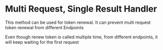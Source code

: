 # Multi Request, Single Result Handler

This method can be used for token renewal. It can prevent multi request token renewal from different Endpoints

Even though renew token is called multiple time, from different endpoints, it will keep waiting for the first request